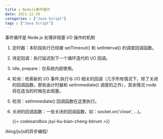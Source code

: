 ```yaml
---
title : NodeJs事件循环
date: 2021-12-20
categories : ["Java Script"]
tags : ["Java Script"]
---
```

事件循环是 Node.js 处理非阻塞 I/O 操作的机制
<!--more-->

1. 定时器：本阶段执行已经被 setTimeout() 和 setInterval() 的调度回调函数。
2. 待定回调：执行延迟到下一个循环迭代的 I/O 回调。
3. idle, prepare：仅系统内部使用。
4. 轮询：检索新的 I/O 事件;执行与 I/O 相关的回调（几乎所有情况下，除了关闭的回调函数，那些由计时器和 setImmediate() 调度的之外），其余情况 node 将在适当的时候在此阻塞。
5. 检测：setImmediate() 回调函数在这里执行。
6. 关闭的回调函数：一些关闭的回调函数，如：socket.on('close', ...)。

   {{< codesandbox jsyi-bu-bian-cheng-bbrum >}}
  
/blog/js/js的异步编程/